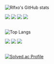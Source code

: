 <div align=left>
  
![Rlfxo's GitHub stats](https://github-readme-stats-one-vert-25.vercel.app/api?username=Rlfxo&count_private=true&show_icons=true&theme=gotham)

 <img src="https://img.shields.io/badge/stmicroelectronics-03234B?style=flat&logo=stmicroelectronics&logoColor=white"/>
 <img src="https://img.shields.io/badge/nordicsemiconductor-00A9CE?style=flat&logo=nordicsemiconductor&logoColor=white"/>
 <img src="https://img.shields.io/badge/arduino-00878F?style=flat&logo=arduino&logoColor=white"/>
 <img src="https://img.shields.io/badge/espressif-E7352C?style=flat&logo=espressif&logoColor=white"/>
 <br/><br/>
 
![Top Langs](https://github-readme-stats-one-vert-25.vercel.app/api/top-langs/?username=Rlfxo&layout=compact&hide=css,html)

 <img src="https://img.shields.io/badge/c lang-A8B9CC?style=flat&logo=c&logoColor=white"/>
 <img src="https://img.shields.io/badge/rust-000000?style=flat&logo=rust&logoColor=white"/>
 <img src="https://img.shields.io/badge/go-00ADD8?style=flat&logo=go&logoColor=white"/>
 <br/><br/>

  
 [![Solved.ac Profile](http://mazassumnida.wtf/api/v2/generate_badge?boj=Rlfxo)](https://solved.ac/Rlfxo)
 <br/>
 
</div>
